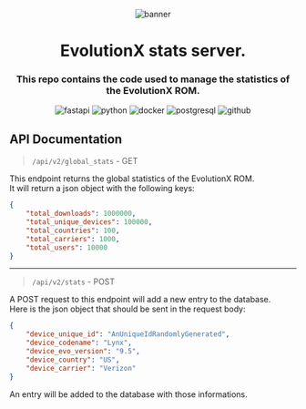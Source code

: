 <center>

![banner](banner.png)

# EvolutionX stats server.
### This repo contains the code used to manage the statistics of the EvolutionX ROM.


![fastapi](https://img.shields.io/badge/FastAPI-009688?logo=fastapi&logoColor=fff&style=plastic) ![python](https://img.shields.io/badge/Python-3776AB?logo=python&logoColor=fff&style=plastic) ![docker](https://img.shields.io/badge/Docker-2496ED?logo=docker&logoColor=fff&style=plastic) ![postgresql](https://img.shields.io/badge/PostgreSQL-4169E1?logo=postgresql&logoColor=fff&style=plastic) ![github](https://img.shields.io/badge/GitHub-181717?logo=github&logoColor=fff&style=plastic)

</center>

## API Documentation

> `/api/v2/global_stats` - GET

This endpoint returns the global statistics of the EvolutionX ROM.   
It will return a json object with the following keys:


```json
{
    "total_downloads": 1000000,
    "total_unique_devices": 100000,
    "total_countries": 100,
    "total_carriers": 1000,
    "total_users": 10000
}
```

---

> `/api/v2/stats` - POST

A POST request to this endpoint will add a new entry to the database.  
Here is the json object that should be sent in the request body:

```json
{
    "device_unique_id": "AnUniqueIdRandomlyGenerated",
    "device_codename": "Lynx",
    "device_evo_version": "9.5",
    "device_country": "US",
    "device_carrier": "Verizon"
}
```

An entry will be added to the database with those informations.